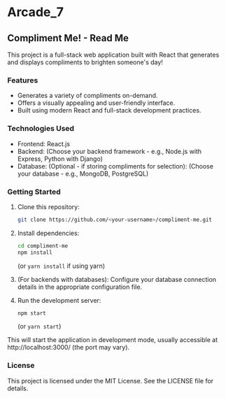 # Arcade_7

##  Compliment Me! - Read Me

This project is a full-stack web application built with React that generates and displays compliments to brighten someone's day!

### Features

* Generates a variety of compliments on-demand.
* Offers a visually appealing and user-friendly interface.
* Built using modern React and full-stack development practices.

### Technologies Used

* Frontend: React.js
* Backend: (Choose your backend framework -  e.g., Node.js with Express, Python with Django)
* Database: (Optional - if storing compliments for selection): (Choose your database - e.g., MongoDB, PostgreSQL)

### Getting Started

1. Clone this repository:

   ```bash
   git clone https://github.com/<your-username>/compliment-me.git
   ```

2. Install dependencies:

   ```bash
   cd compliment-me
   npm install
   ```

   (or `yarn install` if using yarn)

3. (For backends with databases): Configure your database connection details in the appropriate configuration file.

4. Run the development server:

   ```bash
   npm start
   ```

   (or `yarn start`)

This will start the application in development mode, usually accessible at http://localhost:3000/ (the port may vary).




### License

This project is licensed under the MIT License. See the LICENSE file for details.
